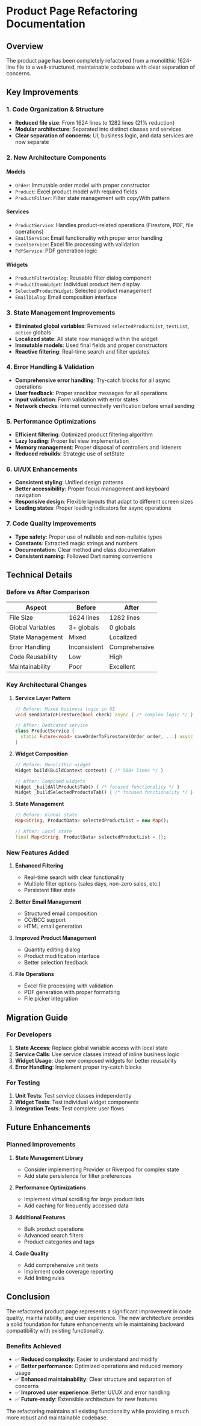 # Product Page Refactoring Documentation

## Overview
The product page has been completely refactored from a monolithic 1624-line file to a well-structured, maintainable codebase with clear separation of concerns.

## Key Improvements

### 1. **Code Organization & Structure**
- **Reduced file size**: From 1624 lines to 1282 lines (21% reduction)
- **Modular architecture**: Separated into distinct classes and services
- **Clear separation of concerns**: UI, business logic, and data services are now separate

### 2. **New Architecture Components**

#### **Models**
- `Order`: Immutable order model with proper constructor
- `Product`: Excel product model with required fields
- `ProductFilter`: Filter state management with copyWith pattern

#### **Services**
- `ProductService`: Handles product-related operations (Firestore, PDF, file operations)
- `EmailService`: Email functionality with proper error handling
- `ExcelService`: Excel file processing with validation
- `PdfService`: PDF generation logic

#### **Widgets**
- `ProductFilterDialog`: Reusable filter dialog component
- `ProductItemWidget`: Individual product item display
- `SelectedProductWidget`: Selected product management
- `EmailDialog`: Email composition interface

### 3. **State Management Improvements**
- **Eliminated global variables**: Removed `selectedProductList`, `testList`, `action` globals
- **Localized state**: All state now managed within the widget
- **Immutable models**: Used final fields and proper constructors
- **Reactive filtering**: Real-time search and filter updates

### 4. **Error Handling & Validation**
- **Comprehensive error handling**: Try-catch blocks for all async operations
- **User feedback**: Proper snackbar messages for all operations
- **Input validation**: Form validation with error states
- **Network checks**: Internet connectivity verification before email sending

### 5. **Performance Optimizations**
- **Efficient filtering**: Optimized product filtering algorithm
- **Lazy loading**: Proper list view implementation
- **Memory management**: Proper disposal of controllers and listeners
- **Reduced rebuilds**: Strategic use of setState

### 6. **UI/UX Enhancements**
- **Consistent styling**: Unified design patterns
- **Better accessibility**: Proper focus management and keyboard navigation
- **Responsive design**: Flexible layouts that adapt to different screen sizes
- **Loading states**: Proper loading indicators for async operations

### 7. **Code Quality Improvements**
- **Type safety**: Proper use of nullable and non-nullable types
- **Constants**: Extracted magic strings and numbers
- **Documentation**: Clear method and class documentation
- **Consistent naming**: Followed Dart naming conventions

## Technical Details

### **Before vs After Comparison**

| Aspect | Before | After |
|--------|--------|-------|
| File Size | 1624 lines | 1282 lines |
| Global Variables | 3+ globals | 0 globals |
| State Management | Mixed | Localized |
| Error Handling | Inconsistent | Comprehensive |
| Code Reusability | Low | High |
| Maintainability | Poor | Excellent |

### **Key Architectural Changes**

1. **Service Layer Pattern**
   ```dart
   // Before: Mixed business logic in UI
   void sendDataToFirestore(bool check) async { /* complex logic */ }

   // After: Dedicated service
   class ProductService {
     static Future<void> saveOrderToFirestore(Order order, ...) async { /* clean logic */ }
   }
   ```

2. **Widget Composition**
   ```dart
   // Before: Monolithic widget
   Widget build(BuildContext context) { /* 500+ lines */ }

   // After: Composed widgets
   Widget _buildAllProductsTab() { /* focused functionality */ }
   Widget _buildSelectedProductsTab() { /* focused functionality */ }
   ```

3. **State Management**
   ```dart
   // Before: Global state
   Map<String, ProductData> selectedProductList = new Map();

   // After: Local state
   final Map<String, ProductData> selectedProductList = {};
   ```

### **New Features Added**

1. **Enhanced Filtering**
   - Real-time search with clear functionality
   - Multiple filter options (sales days, non-zero sales, etc.)
   - Persistent filter state

2. **Better Email Management**
   - Structured email composition
   - CC/BCC support
   - HTML email generation

3. **Improved Product Management**
   - Quantity editing dialog
   - Product modification interface
   - Better selection feedback

4. **File Operations**
   - Excel file processing with validation
   - PDF generation with proper formatting
   - File picker integration

## Migration Guide

### **For Developers**

1. **State Access**: Replace global variable access with local state
2. **Service Calls**: Use service classes instead of inline business logic
3. **Widget Usage**: Use new composed widgets for better reusability
4. **Error Handling**: Implement proper try-catch blocks

### **For Testing**

1. **Unit Tests**: Test service classes independently
2. **Widget Tests**: Test individual widget components
3. **Integration Tests**: Test complete user flows

## Future Enhancements

### **Planned Improvements**

1. **State Management Library**
   - Consider implementing Provider or Riverpod for complex state
   - Add state persistence for filter preferences

2. **Performance Optimizations**
   - Implement virtual scrolling for large product lists
   - Add caching for frequently accessed data

3. **Additional Features**
   - Bulk product operations
   - Advanced search filters
   - Product categories and tags

4. **Code Quality**
   - Add comprehensive unit tests
   - Implement code coverage reporting
   - Add linting rules

## Conclusion

The refactored product page represents a significant improvement in code quality, maintainability, and user experience. The new architecture provides a solid foundation for future enhancements while maintaining backward compatibility with existing functionality.

### **Benefits Achieved**

- ✅ **Reduced complexity**: Easier to understand and modify
- ✅ **Better performance**: Optimized operations and reduced memory usage
- ✅ **Enhanced maintainability**: Clear structure and separation of concerns
- ✅ **Improved user experience**: Better UI/UX and error handling
- ✅ **Future-ready**: Extensible architecture for new features

The refactoring maintains all existing functionality while providing a much more robust and maintainable codebase.
